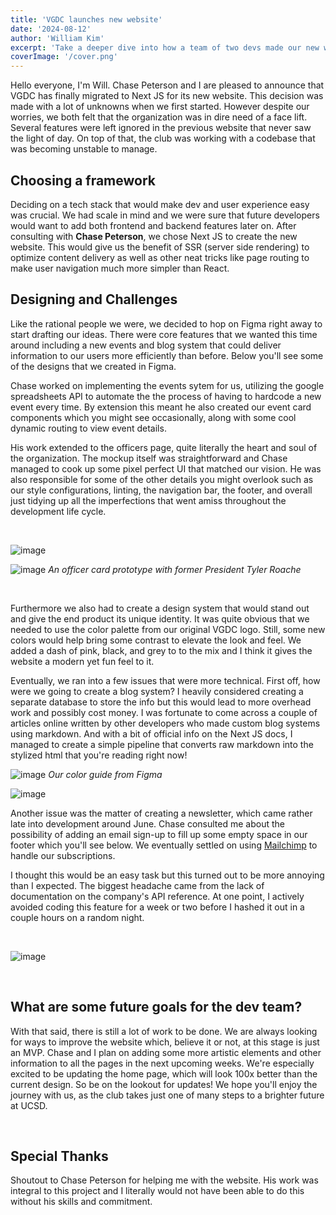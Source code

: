 ```yaml
---
title: 'VGDC launches new website'
date: '2024-08-12'
author: 'William Kim'
excerpt: 'Take a deeper dive into how a team of two devs made our new website using Next JS. '
coverImage: '/cover.png'
---
```



Hello everyone, I'm Will. Chase Peterson and I are pleased to announce that VGDC has finally migrated to Next JS for its new website. This
decision was made with a lot of unknowns when we first started. However despite our worries, we both felt that the organization
was in dire need of a face lift. Several features were left ignored in the previous website that never saw the light of day.
On top of that, the club was working with a codebase that was becoming unstable to manage.

## Choosing a framework 
Deciding on a tech stack that would make dev and user experience easy was crucial. We had scale in mind and we were
sure that future developers would want to add both frontend and backend features later on. After consulting with **Chase Peterson**, 
we chose Next JS to create the new website. This would give us the benefit of SSR (server side rendering) to optimize content 
delivery as well as other neat tricks like page routing to make user navigation much more simpler than React.

## Designing and Challenges
Like the rational people we were, we decided to hop on Figma right away to start drafting our ideas. There were core features that we 
wanted this time around including a new events and blog system that could deliver information to our users more efficiently than before. 
Below you'll see some of the designs that we created in Figma. 

Chase worked on implementing the events sytem for us, utilizing the google spreadsheets API to automate the 
the process of having to hardcode a new event every time. By extension this meant he also created our event card components
which you might see occasionally, along with some cool dynamic routing to view event details.

His work extended to the officers page, quite literally the heart and soul of the organization. The mockup itself was straightforward and 
Chase managed to cook up some pixel perfect UI that matched our vision. He was also responsible for some of the other details you might overlook such as our style configurations, linting, the navigation bar, the footer, and overall just tidying up all the imperfections that went amiss throughout the 
development life cycle.

&nbsp;

![image](/images/blogs/Website-Launch/eventsPage.png)

![image](/images/blogs/Website-Launch/officer.png)
*An officer card prototype with former President Tyler Roache*

&nbsp;

Furthermore we also had to create a design system that would stand out and give the end product its unique identity.
It was quite obvious that we needed to use the color palette from our original VGDC logo. Still, some new colors would help 
bring some contrast to elevate the look and feel. We added a dash of pink, black, and grey to to the mix and I think it 
gives the website a modern yet fun feel to it.


Eventually, we ran into a few issues that were more technical. First off, how were we going to create a blog system? I heavily considered 
creating a separate database to store the info but this would lead to more overhead work and possibly cost money. I was fortunate to 
come across a couple of articles online written by other developers who made custom blog systems using markdown. And with a bit of 
official info on the Next JS docs, I managed to create a simple pipeline that converts raw markdown into the stylized html that you're 
reading right now!

![image](/images/blogs/Website-Launch/styleGuide.png)
*Our color guide from Figma*
&nbsp;

![image](/images/blogs/Website-Launch/newsPage.png)


Another issue was the matter of creating a newsletter, which came rather late into development around June. Chase consulted me about 
the possibility of adding an email sign-up to fill up some empty space in our footer which you'll see below. We eventually settled on using 
[Mailchimp](https://mailchimp.com) to handle our subscriptions. 

I thought this would be an easy task but this turned out to be more annoying than I expected. The biggest headache came from the lack 
of documentation on the company's API reference. At one point, I actively avoided coding this feature for a week or two before I 
hashed it out in a couple hours on a random night. 

&nbsp;

![image](/images/blogs/Website-Launch/footer.png)

&nbsp;

## What are some future goals for the dev team?
With that said, there is still a lot of work to be done. We are always looking for ways to improve the website which, believe it or not, at this stage 
is just an MVP. Chase and I plan on adding some more artistic elements and other information to all the pages in the next upcoming weeks. 
We're especially excited to be updating the home page, which will look 100x better than the current design. So be on the lookout for updates! 
We hope you'll enjoy the journey with us, as the club takes just one of many steps to a brighter future at UCSD.

&nbsp;

## Special Thanks
Shoutout to Chase Peterson for helping me with the website. His work was integral to this project and I literally would not have been 
able to do this without his skills and commitment.
